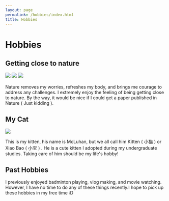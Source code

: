 ```yaml
---
layout: page
permalink: /hobbies/index.html
title: Hobbies
---
```


# Hobbies

## Getting close to nature

<div class="third">
<img src="https://Jingjing-An.github.io/images/nature1.jpg">
<img src="https://Jingjing-An.github.io/images/nature2.jpg">
<img src="https://Jingjing-An.github.io/images/nature3.jpg">
</div>
<br>Nature removes my worries, refreshes my body, and brings me courage to address any challenges. I extremely enjoy the feeling of being getting close to nature. By the way, it would be nice if I could get a paper published in Nature ( Just kidding ).




## My Cat

<div>
<img src="https://Jingjing-An.github.io/images/mycat.jpg">
</div>

This is my kitten, his name is McLuhan, but we all call him Kitten ( 小猫 ) or Xiao Bao ( 小宝 ) . He is a cute kitten I adopted during my undergraduate studies. Taking care of him should be my life's hobby!



## Past Hobbies

I previously enjoyed badminton playing, vlog making, and movie watching. However, I have no time to do any of these things recently.I hope to pick up these hobbies in my free time :D

